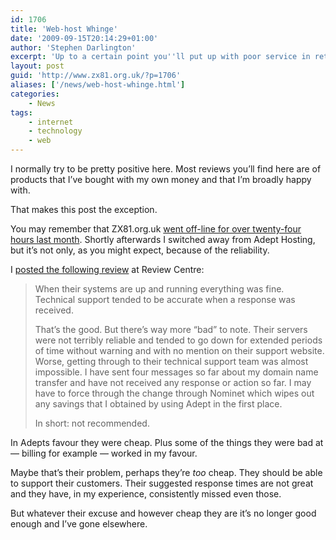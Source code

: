```yaml
---
id: 1706
title: 'Web-host Whinge'
date: '2009-09-15T20:14:29+01:00'
author: 'Stephen Darlington'
excerpt: 'Up to a certain point you''ll put up with poor service in return for low prices. My old web host crossed the line.'
layout: post
guid: 'http://www.zx81.org.uk/?p=1706'
aliases: ['/news/web-host-whinge.html']
categories:
    - News
tags:
    - internet
    - technology
    - web
---
```


I normally try to be pretty positive here. Most reviews you’ll find here are of products that I’ve bought with my own money and that I’m broadly happy with.

That makes this post the exception.

You may remember that ZX81.org.uk [went off-line for over twenty-four hours last month](http://www.zx81.org.uk/news/new-host.html). Shortly afterwards I switched away from Adept Hosting, but it’s not only, as you might expect, because of the reliability.

I [posted the following review](http://www.reviewcentre.com/reviews152961.html) at Review Centre:

> When their systems are up and running everything was fine. Technical support tended to be accurate when a response was received.
> 
> That’s the good. But there’s way more “bad” to note. Their servers were not terribly reliable and tended to go down for extended periods of time without warning and with no mention on their support website. Worse, getting through to their technical support team was almost impossible. I have sent four messages so far about my domain name transfer and have not received any response or action so far. I may have to force through the change through Nominet which wipes out any savings that I obtained by using Adept in the first place.
> 
> In short: not recommended.

In Adepts favour they were cheap. Plus some of the things they were bad at — billing for example — worked in my favour.

Maybe that’s their problem, perhaps they’re *too* cheap. They should be able to support their customers. Their suggested response times are not great and they have, in my experience, consistently missed even those.

But whatever their excuse and however cheap they are it’s no longer good enough and I’ve gone elsewhere.
